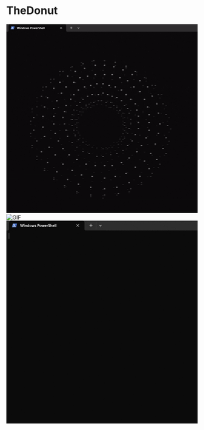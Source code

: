 # TheDonut
![GIF](https://github.com/BladeX-1/TheDonut/blob/main/dotted.gif)
![GIF](https://github.com/BladeX-1/TheDonut/blob/main/high%20res.gif)
![GIF](https://github.com/BladeX-1/TheDonut/blob/main/low%20res.gif)

